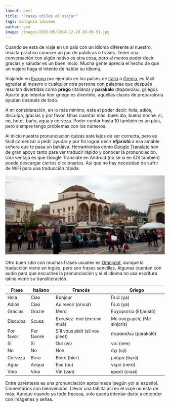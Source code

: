 ```yaml
---
layout: post
title: "Frases útiles al viajar"
tags: miniguia idiomas
author: geo
image: /images/2015/05/2014-12-20-10-08-51.jpg
---
```

Cuando se esta de viaje en un país con un idioma diferente al nuestro, resulta práctico conocer un par de palabras o frases. Tener una conversación con algún nativo es otra cosa, pero al menos poder decir gracias y saludar es un buen inicio. Mucha gente aprecia el hecho de que un viajero haga el intento de hablar su idioma.

Viajando en [Europa](/tag/europa) por ejemplo en los países de [Italia](/tag/italia) o [Grecia](/tag/grecia), es fácil agradar al mesero o cualquier otra persona con palabras que después resultan divertidas como **prego** (italiano) y **parakalo** (παρακαλώ, griego). Aparte que intentar leer griego es divertido, aquellas clases de preparatoria ayudan después de todo.

A mi consideración, en lo más mínimo, esta el poder decir: hola, adiós, disculpa, gracias y por favor. Unas cuantas más:  buen día, buena noche, si, no, hotel, baño, agua y cerveza. Poder contar hasta 10 también es un plus, pero siempre tengo problemas con los números.

Al inicio nuestra pronunciación quizás este lejos de ser correcta, pero es fácil comenzar a pedir ayudar y por fin lograr decir **efjaristó** a esa amable señora que te pasa un baklava. Herramientas como [Google Translate](https://translate.google.com/) son de gran apoyo tanto para ver traducir rápido y conocer la pronunciación. Una ventaja es que Google Translate en Android (no se si en iOS también) puede descargar ciertos diccionarios. Así que no hay necesidad de sufrir de WiFi para una traducción rápida.

![Si, usted, parakalo parakalo](/images/2015/05/2014-12-16-15-44-12.jpg)

Otro buen sitio con muchas frases usuales es [Omniglot](http://www.omniglot.com/), aunque la traducción viene en inglés, pero son frases sencillas. Algunas cuentan con audio para que escuches la pronunciación y si el idioma no usa escritura latina viene su transliteración.

<table class="table table-bordered">
<thead>
<tr>
<th>Frase</th><th>Italiano</th><th>Francés</th><th>Griego</th>
</tr>
</thead>
<tbody>
<tr><td>Hola</td><td>Ciao</td><td>Bonjour</td><td>Γειά (ya)</td></tr>
<tr><td>Adiós</td><td>Ciao</td><td>Au revoir (orvuá)</td><td>Γειά (ya)</td></tr>
<tr><td>Gracias</td><td>Grazie</td><td>Merci</td><td>Ευχαριστώ (Efjaristó)</td></tr>
<tr><td>Disculpa</td><td>Scusa</td><td>Excusez-moi (excuse muá)</td><td>Με συγχωρείς (Me sinjorís)</td></tr>
<tr><td>Por favor</td><td>Per favore</td><td>S'il vous plaît (sil vou pleet)</td><td>παρακαλώ (parakaló)</td></tr>
<tr><td>Sí</td><td>Sì</td><td>Oui (wi)</td><td>ναί (nee)</td></tr>
<tr><td>No</td><td>No</td><td>Non</td><td>όχι (oji)</td></tr>
<tr><td>Cerveza</td><td>Birra</td><td>Bière (bier)</td><td>μπύρα (byrá)</td></tr>
<tr><td>Agua</td><td>Acqua</td><td>Eau (uu)</td><td>νερό (neró)</td></tr>
<tr><td>Vino</td><td>Vino</td><td>Vin (van)</td><td>κρασί (crasí)</td></tr>
</tbody>
</table>

Entre paréntesis es una pronunciación aproximada (según yo) al español. Comentarios son bienvenidos. Llevar una tablita así en el viaje no esta de más. Aunque cuando ya todo fracasa, solo queda intentar darte a entender con imágenes y señas. 